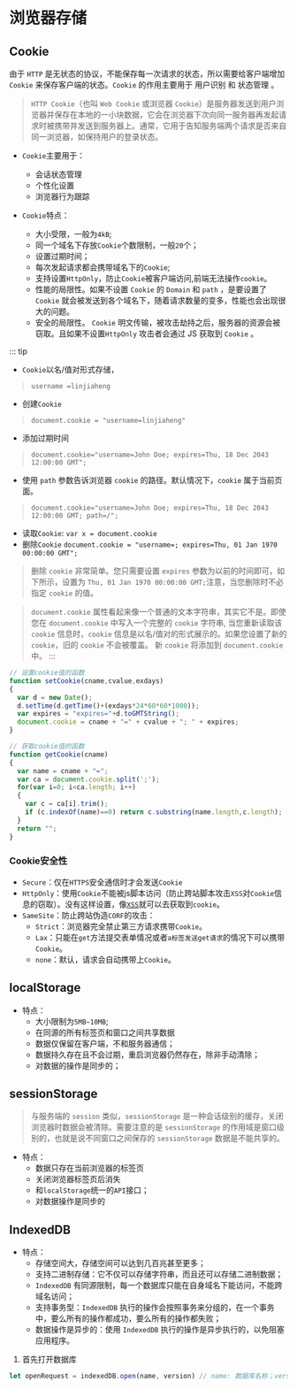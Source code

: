# 浏览器存储
## Cookie
由于 `HTTP` 是无状态的协议，不能保存每一次请求的状态，所以需要给客户端增加 `Cookie` 来保存客户端的状态。`Cookie` 的作用主要用于 用户识别 和 状态管理 。
> `HTTP Cookie`（也叫 `Web Cookie` 或浏览器 `Cookie`）是服务器发送到用户浏览器并保存在本地的一小块数据，它会在浏览器下次向同一服务器再发起请求时被携带并发送到服务器上。通常，它用于告知服务端两个请求是否来自同一浏览器，如保持用户的登录状态。

+ `Cookie`主要用于：
    - 会话状态管理
    - 个性化设置
    - 浏览器行为跟踪

+ `Cookie`特点：
    - 大小受限，一般为`4kB`;
    - 同一个域名下存放`Cookie`个数限制，一般`20`个；
    - 设置过期时间；
    - 每次发起请求都会携带域名下的`Cookie`;
    - 支持设置`HttpOnly`，防止`Cookie`被客户端访问,前端无法操作`cookie`。
    - 性能的局限性。如果不设置 `Cookie` 的 `Domain` 和 `path` ，是要设置了 `Cookie` 就会被发送到各个域名下，随着请求数量的变多，性能也会出现很大的问题。
    - 安全的局限性。 `Cookie` 明文传输，被攻击劫持之后，服务器的资源会被窃取。且如果不设置`HttpOnly` 攻击者会通过 JS 获取到 `Cookie` 。

::: tip
- `Cookie`以名/值对形式存储，
> `username =linjiaheng`
- 创建`Cookie`
> `document.cookie = "username=linjiaheng"`
- 添加过期时间
> `document.cookie="username=John Doe; expires=Thu, 18 Dec 2043 12:00:00 GMT";`
- 使用 `path` 参数告诉浏览器 `cookie` 的路径。默认情况下，`cookie` 属于当前页面。
> `document.cookie="username=John Doe; expires=Thu, 18 Dec 2043 12:00:00 GMT; path=/";`

- 读取`Cookie`: `var x = document.cookie`
- 删除`Cookie` `document.cookie = "username=; expires=Thu, 01 Jan 1970 00:00:00 GMT";`
> 删除 `cookie` 非常简单。您只需要设置 `expires` 参数为以前的时间即可，如下所示，设置为 `Thu, 01 Jan 1970 00:00:00 GMT;`注意，当您删除时不必指定 `cookie` 的值。

> `document.cookie` 属性看起来像一个普通的文本字符串，其实它不是。即使您在 `document.cookie` 中写入一个完整的 `cookie` 字符串, 当您重新读取该 `cookie` 信息时，`cookie` 信息是以名/值对的形式展示的。如果您设置了新的`cookie`，旧的 `cookie` 不会被覆盖。 新 `cookie` 将添加到 `document.cookie`中。
:::

```js
// 设置cookie值的函数
function setCookie(cname,cvalue,exdays)
{
  var d = new Date();
  d.setTime(d.getTime()+(exdays*24*60*60*1000));
  var expires = "expires="+d.toGMTString();
  document.cookie = cname + "=" + cvalue + "; " + expires;
}

// 获取cookie值的函数
function getCookie(cname)
{
  var name = cname + "=";
  var ca = document.cookie.split(';');
  for(var i=0; i<ca.length; i++) 
  {
    var c = ca[i].trim();
    if (c.indexOf(name)==0) return c.substring(name.length,c.length);
  }
  return "";
}
```

### Cookie安全性
- `Secure`：仅在`HTTPS`安全通信时才会发送`Cookie`
- `HttpOnly`：使用`Cookie`不能被js脚本访问（防止跨站脚本攻击`XSS`对`Cookie`信息的窃取）。没有这样设置，像[`XSS`](/advanced/Browser/浏览器安全)就可以去获取到`cookie`。
- `SameSite`：防止跨站伪造`CORF`的攻击：
    + `Strict`：浏览器完全禁止第三方请求携带`Cookie`。
    + `Lax`：只能在`get`方法提交表单情况或者`a标签发送get请求`的情况下可以携带`Cookie`。
    + `none`：默认，请求会自动携带上`Cookie`。

## localStorage
+ 特点：
    - 大小限制为`5MB~10MB`;
    - 在同源的所有标签页和窗口之间共享数据
    - 数据仅保留在客户端，不和服务器通信；
    - 数据持久存在且不会过期，重启浏览器仍然存在，除非手动清除；
    - 对数据的操作是同步的；

## sessionStorage
> 与服务端的 `session` 类似，`sessionStorage` 是一种会话级别的缓存，关闭浏览器时数据会被清除。需要注意的是 `sessionStorage` 的作用域是窗口级别的，也就是说不同窗口之间保存的 `sessionStorage` 数据是不能共享的。

+ 特点：
    - 数据只存在当前浏览器的标签页
    - 关闭浏览器标签页后消失
    - 和`localStorage`统一的`API`接口；
    - 对数据操作是同步的

## IndexedDB
+ 特点：
    - 存储空间大，存储空间可以达到几百兆甚至更多；
    - 支持二进制存储：它不仅可以存储字符串，而且还可以存储二进制数据；
    - `IndexedDB` 有同源限制，每一个数据库只能在自身域名下能访问，不能跨域名访问；
    - 支持事务型：`IndexedDB` 执行的操作会按照事务来分组的，在一个事务中，要么所有的操作都成功，要么所有的操作都失败；
    - 数据操作是异步的：使用 `IndexedDB` 执行的操作是异步执行的，以免阻塞应用程序。

1. 首先打开数据库
```js
let openRequest = indexedDB.open(name, version) // name: 数据库名称；version：一个正整数版本，默认为1
```

